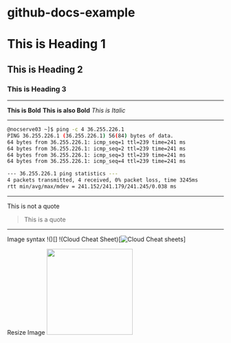 # github-docs-example


# This is Heading 1
## This is Heading 2
### This is Heading 3

---

**This is Bold**
__This is also Bold__
*This is Italic*

-----

``` bash
@nocserve03 ~]$ ping -c 4 36.255.226.1
PING 36.255.226.1 (36.255.226.1) 56(84) bytes of data.
64 bytes from 36.255.226.1: icmp_seq=1 ttl=239 time=241 ms
64 bytes from 36.255.226.1: icmp_seq=2 ttl=239 time=241 ms
64 bytes from 36.255.226.1: icmp_seq=3 ttl=239 time=241 ms
64 bytes from 36.255.226.1: icmp_seq=4 ttl=239 time=241 ms

--- 36.255.226.1 ping statistics ---
4 packets transmitted, 4 received, 0% packet loss, time 3245ms
rtt min/avg/max/mdev = 241.152/241.179/241.245/0.038 ms
```

---

This is not a quote
> This is a quote

---
Image syntax !()[]
!(Cloud Cheat Sheet)[![Cloud Cheat sheets](https://github.com/jori56/github-docs-example/assets/67636740/1b77629c-932c-457a-8ea0-0d85d5f244dc)]

Resize Image
<img width="200px" src="![inflation](https://github.com/jori56/github-docs-example/assets/67636740/43a85a65-5724-4cfb-9ddd-5f1cf37cc081)
"/>

